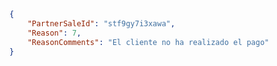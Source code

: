 ﻿```json
{
    "PartnerSaleId": "stf9gy7i3xawa",
    "Reason": 7,
    "ReasonComments": "El cliente no ha realizado el pago"
}
```